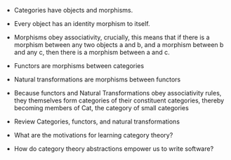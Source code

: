 - Categories have objects and morphisms.
- Every object has an identity morphism to itself.
- Morphisms obey associativity, crucially, this means that if there is a morphism between any two objects a and b, and a morphism between b and any c, then there is a morphism between a and c.
- Functors are morphisms between categories
- Natural transformations are morphisms between functors
- Because functors and Natural Transformations obey associativity rules, they themselves form categories of their constituent categories, thereby becoming members of Cat, the category of small categories



- Review Categories, functors, and natural transformations
- What are the motivations for learning category theory?
- How do category theory abstractions empower us to write software?
